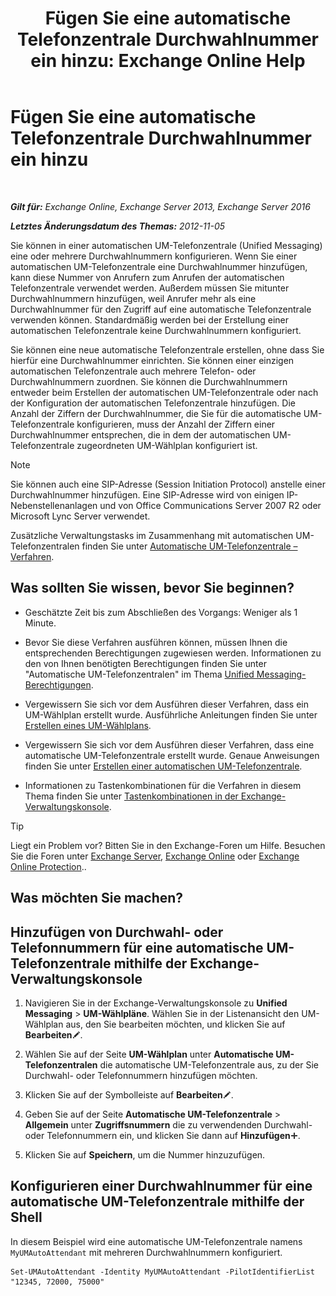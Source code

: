﻿---
title: 'Fügen Sie eine automatische Telefonzentrale Durchwahlnummer ein hinzu: Exchange Online Help'
TOCTitle: Fügen Sie eine automatische Telefonzentrale Durchwahlnummer ein hinzu
ms:assetid: f2bd62ba-1e01-4cb7-862c-c750752e20e0
ms:mtpsurl: https://technet.microsoft.com/de-de/library/Bb232200(v=EXCHG.150)
ms:contentKeyID: 50477053
ms.date: 05/23/2018
mtps_version: v=EXCHG.150
ms.translationtype: MT
---

# Fügen Sie eine automatische Telefonzentrale Durchwahlnummer ein hinzu

 

_**Gilt für:** Exchange Online, Exchange Server 2013, Exchange Server 2016_

_**Letztes Änderungsdatum des Themas:** 2012-11-05_

Sie können in einer automatischen UM-Telefonzentrale (Unified Messaging) eine oder mehrere Durchwahlnummern konfigurieren. Wenn Sie einer automatischen UM-Telefonzentrale eine Durchwahlnummer hinzufügen, kann diese Nummer von Anrufern zum Anrufen der automatischen Telefonzentrale verwendet werden. Außerdem müssen Sie mitunter Durchwahlnummern hinzufügen, weil Anrufer mehr als eine Durchwahlnummer für den Zugriff auf eine automatische Telefonzentrale verwenden können. Standardmäßig werden bei der Erstellung einer automatischen Telefonzentrale keine Durchwahlnummern konfiguriert.

Sie können eine neue automatische Telefonzentrale erstellen, ohne dass Sie hierfür eine Durchwahlnummer einrichten. Sie können einer einzigen automatischen Telefonzentrale auch mehrere Telefon- oder Durchwahlnummern zuordnen. Sie können die Durchwahlnummern entweder beim Erstellen der automatischen UM-Telefonzentrale oder nach der Konfiguration der automatischen Telefonzentrale hinzufügen. Die Anzahl der Ziffern der Durchwahlnummer, die Sie für die automatische UM-Telefonzentrale konfigurieren, muss der Anzahl der Ziffern einer Durchwahlnummer entsprechen, die in dem der automatischen UM-Telefonzentrale zugeordneten UM-Wählplan konfiguriert ist.


> [!NOTE]
> Sie können auch eine SIP-Adresse (Session Initiation Protocol) anstelle einer Durchwahlnummer hinzufügen. Eine SIP-Adresse wird von einigen IP-Nebenstellenanlagen und von Office Communications Server 2007 R2 oder Microsoft Lync Server verwendet.



Zusätzliche Verwaltungstasks im Zusammenhang mit automatischen UM-Telefonzentralen finden Sie unter [Automatische UM-Telefonzentrale – Verfahren](um-auto-attendant-procedures-exchange-2013-help.md).

## Was sollten Sie wissen, bevor Sie beginnen?

  - Geschätzte Zeit bis zum Abschließen des Vorgangs: Weniger als 1 Minute.

  - Bevor Sie diese Verfahren ausführen können, müssen Ihnen die entsprechenden Berechtigungen zugewiesen werden. Informationen zu den von Ihnen benötigten Berechtigungen finden Sie unter "Automatische UM-Telefonzentralen" im Thema [Unified Messaging-Berechtigungen](unified-messaging-permissions-exchange-2013-help.md).

  - Vergewissern Sie sich vor dem Ausführen dieser Verfahren, dass ein UM-Wählplan erstellt wurde. Ausführliche Anleitungen finden Sie unter [Erstellen eines UM-Wählplans](create-a-um-dial-plan-exchange-2013-help.md).

  - Vergewissern Sie sich vor dem Ausführen dieser Verfahren, dass eine automatische UM-Telefonzentrale erstellt wurde. Genaue Anweisungen finden Sie unter [Erstellen einer automatischen UM-Telefonzentrale](create-a-um-auto-attendant-exchange-2013-help.md).

  - Informationen zu Tastenkombinationen für die Verfahren in diesem Thema finden Sie unter [Tastenkombinationen in der Exchange-Verwaltungskonsole](keyboard-shortcuts-in-the-exchange-admin-center-exchange-online-protection-help.md).


> [!TIP]
> Liegt ein Problem vor? Bitten Sie in den Exchange-Foren um Hilfe. Besuchen Sie die Foren unter <A href="https://go.microsoft.com/fwlink/p/?linkid=60612">Exchange Server</A>, <A href="https://go.microsoft.com/fwlink/p/?linkid=267542">Exchange Online</A> oder <A href="https://go.microsoft.com/fwlink/p/?linkid=285351">Exchange Online Protection</A>..



## Was möchten Sie machen?

## Hinzufügen von Durchwahl- oder Telefonnummern für eine automatische UM-Telefonzentrale mithilfe der Exchange-Verwaltungskonsole

1.  Navigieren Sie in der Exchange-Verwaltungskonsole zu **Unified Messaging** \> **UM-Wählpläne**. Wählen Sie in der Listenansicht den UM-Wählplan aus, den Sie bearbeiten möchten, und klicken Sie auf **Bearbeiten**![Bearbeitungssymbol](images/Bb124582.6f53ccb2-1f13-4c02-bea0-30690e6ea71d(EXCHG.150).gif "Bearbeitungssymbol").

2.  Wählen Sie auf der Seite **UM-Wählplan** unter **Automatische UM-Telefonzentralen** die automatische UM-Telefonzentrale aus, zu der Sie Durchwahl- oder Telefonnummern hinzufügen möchten.

3.  Klicken Sie auf der Symbolleiste auf **Bearbeiten**![Bearbeitungssymbol](images/Bb124582.6f53ccb2-1f13-4c02-bea0-30690e6ea71d(EXCHG.150).gif "Bearbeitungssymbol").

4.  Geben Sie auf der Seite **Automatische UM-Telefonzentrale** \> **Allgemein** unter **Zugriffsnummern** die zu verwendenden Durchwahl- oder Telefonnummern ein, und klicken Sie dann auf **Hinzufügen**![Hinzufügen (Symbol)](images/JJ218640.c1e75329-d6d7-4073-a27d-498590bbb558(EXCHG.150).gif "Hinzufügen (Symbol)").

5.  Klicken Sie auf **Speichern**, um die Nummer hinzuzufügen.

## Konfigurieren einer Durchwahlnummer für eine automatische UM-Telefonzentrale mithilfe der Shell

In diesem Beispiel wird eine automatische UM-Telefonzentrale namens `MyUMAutoAttendant` mit mehreren Durchwahlnummern konfiguriert.

    Set-UMAutoAttendant -Identity MyUMAutoAttendant -PilotIdentifierList "12345, 72000, 75000"

